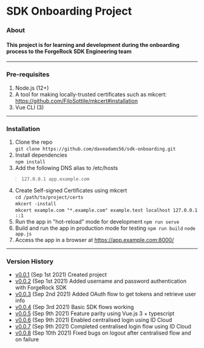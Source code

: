 # SDK Onboarding Project

### About
#### This project is for learning and development during the onboarding process to the ForgeRock SDK Engineering team

---
### Pre-requisites
1. Node.js (12+)
2. A tool for making locally-trusted certificates such as mkcert: https://github.com/FiloSottile/mkcert#installation
3. Vue CLI (3)
---
### Installation
1. Clone the repo\
`git clone https://github.com/daveadams56/sdk-onboarding.git`
2. Install dependencies\
`npm install`
3. Add the following DNS alias to /etc/hosts
> `127.0.0.1 app.example.com`
4. Create Self-signed Certificates using mkcert\
`cd /path/to/project/certs`\
`mkcert -install`\
`mkcert example.com "*.example.com" example.test localhost 127.0.0.1 ::1`
5. Run the app in "hot-reload" mode for development
`npm run serve`
6. Build and run the app in production mode for testing
`npm run build`
`node app.js`
7. Access the app in a browser at https://app.example.com:8000/

---
### Version History
- [v0.0.1](https://github.com/daveadams56/sdk-onboarding/commit/943c8dadafee673ced2289e26665f99eb5d3a058) (Sep 1st 2021) Created project 
- [v0.0.2](https://github.com/daveadams56/sdk-onboarding/commit/88b73117eca66fd59333b42292021a1f456b6510) (Sep 1st 2021) Added username and password authentication with ForgeRock SDK
- [v0.0.3](https://github.com/daveadams56/sdk-onboarding/commit/74d552ca404434affd24d73b8d23e92464ba28bf) (Sep 2nd 2021) Added OAuth flow to get tokens and retrieve user info
- [v0.0.4](https://github.com/daveadams56/sdk-onboarding/commit/03138e39010239230adb8ecaaaa4c7bbb66ffdd3) (Sep 3rd 2021) Basic SDK flows working
- [v0.0.5](https://github.com/daveadams56/sdk-onboarding/commit/dd0384844ca0e1722e703a0de059ee7ee385e4d4) (Sep 9th 2021) Feature parity using Vue.js 3 + typescript
- [v0.0.6](https://github.com/daveadams56/sdk-onboarding/commit/30b0a68afc9e0af2ecbd1df259584fbbf9659d59) (Sep 9th 2021) Enabled centralised login using ID Cloud
- [v0.0.7](https://github.com/daveadams56/sdk-onboarding/commit/99a3514ecdfbdde4b910e8d1205bf3ccafdc0ae2) (Sep 9th 2021) Completed centralised login flow using ID Cloud
- [v0.0.8](https://github.com/daveadams56/sdk-onboarding/commit/cc3faa6c1b9123c4f4bc0beb6e8896f8082c80df) (Sep 10th 2021) Fixed bugs on logout after centralised flow and on failure